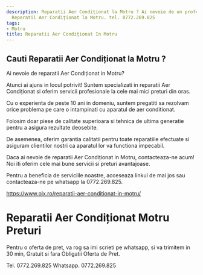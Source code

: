 ```yaml
---
description: Reparatii Aer Condiționat la Motru ? Ai nevoie de un profesionist in
  Reparatii Aer Condiționat la Motru. tel. 0772.269.825
tags:
- Motru
title: Reparatii Aer Condiționat In Motru
---
```



## Cauti Reparatii Aer Condiționat la Motru ?

Ai nevoie de reparatii Aer Condiționat in Motru? 

Atunci ai ajuns in locul potrivit! Suntem specializati in reparatii Aer Condiționat si oferim servicii profesionale la cele mai mici preturi din oras. 

Cu o experienta de peste 10 ani in domeniu, suntem pregatiti sa rezolvam orice problema pe care o intampinati cu aparatul de aer conditionat. 

Folosim doar piese de calitate superioara si tehnica de ultima generatie pentru a asigura rezultate deosebite. 

De asemenea, oferim garantia calitatii pentru toate reparatiile efectuate si asiguram clientilor nostri ca aparatul lor va functiona impecabil. 

Daca ai nevoie de reparatii Aer Condiționat in Motru, contacteaza-ne acum! Noi iti oferim cele mai bune servicii si preturi avantajoase. 

Pentru a beneficia de serviciile noastre, acceseaza linkul de mai jos sau contacteaza-ne pe whatsapp la 0772.269.825. 

https://www.olx.ro/reparatii-aer-conditionat-in-motru/

# Reparatii Aer Condiționat Motru Preturi
Pentru o oferta de pret, va rog sa imi scrieti pe whatsapp, si va trimitem in 30 min, Gratuit si fara Obligatii Oferta de Pret.

Tel. 0772.269.825
Whatsapp. 0772.269.825